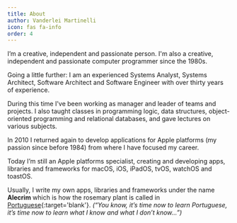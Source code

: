 ```yaml
---
title: About
author: Vanderlei Martinelli
icon: fas fa-info
order: 4
---
```


I’m a creative, independent and passionate person. I'm also a creative, independent and passionate computer programmer since the 1980s.

Going a little further: I am an experienced Systems Analyst, Systems Architect, Software Architect and Software Engineer with over thirty years of experience.

During this time I've been working as manager and leader of teams and projects. I also taught classes in programming logic, data structures, object-oriented programming and relational databases, and gave lectures on various subjects.

In 2010 I returned again to develop applications for Apple platforms (my passion since before 1984) from where I have focused my career.

Today I’m still an Apple platforms specialist, creating and developing apps, libraries and frameworks for macOS, iOS, iPadOS, tvOS, watchOS and toastOS.

Usually, I write my own apps, libraries and frameworks under the name **Alecrim** which is how the rosemary plant is called in [Portuguese](https://en.wikipedia.org/wiki/Portuguese_language){:target='blank'}. *(“You know, it’s time now to learn Portuguese, it’s time now to learn what I know and what I don’t know...”)*